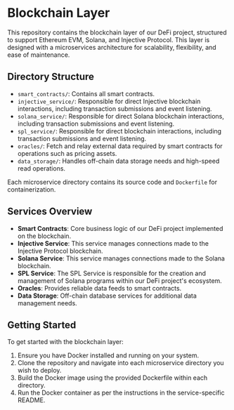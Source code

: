 # Blockchain Layer

This repository contains the blockchain layer of our DeFi project, structured to support Ethereum EVM, Solana, and Injective Protocol. This layer is designed with a microservices architecture for scalability, flexibility, and ease of maintenance.

## Directory Structure

- `smart_contracts/`: Contains all smart contracts.
- `injective_service/`: Responsible for direct Injective blockchain interactions, including transaction submissions and event listening.
- `solana_service/`: Responsible for direct Solana blockchain interactions, including transaction submissions and event listening.
- `spl_service/`: Responsible for direct blockchain interactions, including transaction submissions and event listening.
- `oracles/`: Fetch and relay external data required by smart contracts for operations such as pricing assets.
- `data_storage/`: Handles off-chain data storage needs and high-speed read operations.


Each microservice directory contains its source code and `Dockerfile` for containerization.

## Services Overview

- **Smart Contracts**: Core business logic of our DeFi project implemented on the blockchain.
- **Injective Service**: This service manages connections made to the Injective Protocol blockchain.
- **Solana Service**: This service manages connections made to the Solana blockchain.
- **SPL Service**: The SPL Service is responsible for the creation and management of Solana programs within our DeFi project's ecosystem.
- **Oracles**: Provides reliable data feeds to smart contracts.
- **Data Storage**: Off-chain database services for additional data management needs.

## Getting Started

To get started with the blockchain layer:
1. Ensure you have Docker installed and running on your system.
2. Clone the repository and navigate into each microservice directory you wish to deploy.
3. Build the Docker image using the provided Dockerfile within each directory.
4. Run the Docker container as per the instructions in the service-specific README.



